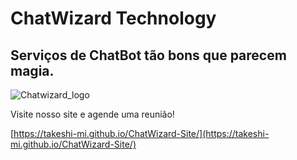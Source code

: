 # ChatWizard Technology
## Serviços de ChatBot tão bons que parecem magia.

![Chatwizard_logo](https://github.com/Takeshi-mi/Bot-Wizard-Site/assets/101356765/c3f7eff9-2801-410c-b826-887bbf91fa73)

Visite nosso site e agende uma reunião!

[https://takeshi-mi.github.io/ChatWizard-Site/](https://takeshi-mi.github.io/ChatWizard-Site/)
